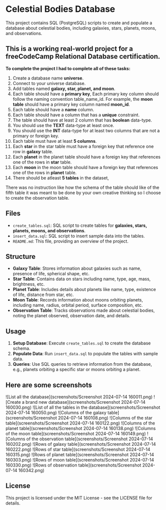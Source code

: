 # Celestial Bodies Database

This project contains SQL (PostgreSQL) scripts to create and populate a database about celestial bodies, including galaxies, stars, planets, moons, and observations.

## This is a working real-world project for a freeCodeCamp Relational Database certification.

**To complete the project I had to complete all of these tasks:**

1. Create a database name **universe**.
1. Connect to your universe database.
1. Add tables named **galaxy, star, planet, and moon**.
1. Each table should have a **primary key**, Each primary key column should follow the naming convention table_name_id. For example, the **moon table** should have a primary key column named **moon_id**.
1. Each table should have a **name** column.
1. Each table should have a column that has a **unique** constraint.
1. The table should have at least 2 column that has **boolean** data-type.
1. You should use the **TEXT** data-type at least once.
1. You should use the **INT** data-type for at least two columns that are not a primary or foreign key.
1. Each table must have at least **5 columns**.
1. Each **star** in the star table must have a foreign key that reference one row in **galaxy** table.
1. Each **planet** in the planet table should have a foreign key that references one of the rows in **star** table.
1. Each **moon** in the moon table should have a foreign key that references one of the rows in **planet** table.
1. There should be atleast **5 tables** in the dataset,

There was no instruction like how the schema of the table should like of the fifth table it was meant to be done by your own creative thinking so I choose to create the observation table.

## Files

- `create_tables.sql`: SQL script to create tables for **galaxies, stars, planets, moons, and observations**.
- `insert_data.sql`: SQL script to insert sample data into the tables.
- `README.md`: This file, providing an overview of the project.

## Structure

- **Galaxy Table**: Stores information about galaxies such as name, presence of life, spherical shape, etc.
- **Star Table**: Contains data on stars including name, type, age, mass, brightness, etc.
- **Planet Table**: Includes details about planets like name, type, existence of life, distance from star, etc.
- **Moon Table**: Records information about moons orbiting planets, including name, radius, orbital period, surface composition, etc.
- **Observation Table**: Tracks observations made about celestial bodies, noting the planet observed, observation date, and details.

## Usage

1. **Setup Database**: Execute `create_tables.sql` to create the database schema.
2. **Populate Data**: Run `insert_data.sql` to populate the tables with sample data.
3. **Queries**: Use SQL queries to retrieve information from the database, e.g., planets orbiting a specific star or moons orbiting a planet.

## Here are some screenshots

![List all the database](screenshots/Screenshot 2024-07-14 160011.png)
![Create a brand new database](screenshots/Screenshot 2024-07-14 160030.png)
![List of all the tables in the database](screenshots/Screenshot 2024-07-14 160050.png)
![Columns of the galaxy table](screenshots/Screenshot 2024-07-14 160108.png)
![Columns of the star table](screenshots/Screenshot 2024-07-14 160122.png)
![Columns of the planet table](screenshots/Screenshot 2024-07-14 160138.png)
![Columns of the moon table](screenshots/Screenshot 2024-07-14 160149.png)
![Columns of the observation table](screenshots/Screenshot 2024-07-14 160202.png)
![Rows of galaxy table](screenshots/Screenshot 2024-07-14 160222.png)
![Rows of star table](screenshots/Screenshot 2024-07-14 160315.png)
![Rows of planet table](screenshots/Screenshot 2024-07-14 160303.png)
![Rows of moon table](screenshots/Screenshot 2024-07-14 160330.png)
![Rows of observation table](screenshots/Screenshot 2024-07-14 160342.png)

## License

This project is licensed under the MIT License - see the LICENSE file for details.
